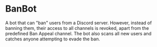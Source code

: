 # BanBot
A bot that can "ban" users from a Discord server. However, instead of banning them, their access to all channels is revoked, apart from the predefined Ban Appeal channel. The bot also scans all new users and catches anyone attempting to evade the ban.
